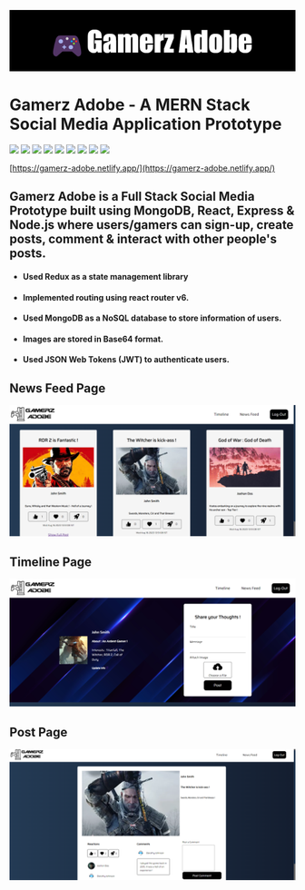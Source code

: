 ![](/public/banner.png)

# Gamerz Adobe - A MERN Stack Social Media Application Prototype

![](https://img.shields.io/badge/React-18.0.2-blue?style=for-the-badge&logo=React)
![](https://img.shields.io/badge/Redux_Toolkit-1.9.5-purple?style=for-the-badge&logo=redux&color=%23593D88)
![](https://img.shields.io/badge/React_Router-6-blue?style=for-the-badge&logo=reactrouter&color=%23F44250)
![](https://img.shields.io/badge/mongodb-6.0-green?style=for-the-badge&logo=mongodb&color=%2300ED64)
![](https://img.shields.io/badge/nodejs-18.17.1-green?style=for-the-badge&logo=nodedotjs)
![](https://img.shields.io/badge/express-4.18.1-black?style=for-the-badge&logo=express)
![](https://img.shields.io/badge/mongoose-6.11.0-black?style=for-the-badge&logo=mongoose&color=%23A03333)
![](https://img.shields.io/badge/HTML-5-orange?style=for-the-badge&logo=HTML5)
![](https://img.shields.io/badge/CSS-3-blue?style=for-the-badge&logo=CSS3)

[https://gamerz-adobe.netlify.app/](https://gamerz-adobe.netlify.app/)

## Gamerz Adobe is a Full Stack Social Media Prototype built using MongoDB, React, Express & Node.js where users/gamers can sign-up, create posts, comment & interact with other people's posts.

* #### Used Redux as a state management library
* #### Implemented routing using react router v6.
* #### Used MongoDB as a NoSQL database to store information of users.
* #### Images are stored in Base64 format.
* #### Used JSON Web Tokens (JWT) to authenticate users.

## News Feed Page
![](/public/News_Feed_Page.png)

## Timeline Page
![](/public/Timeline_Page.png)

## Post Page
![](/public/Post_Page.png)